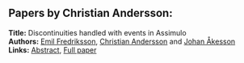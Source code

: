 <h2>Papers by Christian Andersson:</h2>
<p>
<b>Title:</b> Discontinuities handled with events in Assimulo<br />
<b>Authors:</b> <a href="../authors/author_95.html">Emil Fredriksson</a>, <a href="../authors/author_7.html">Christian Andersson</a> and <a href="../authors/author_3.html">Johan Åkesson</a><br />
<b>Links:</b> <a href="../abstracts/abstract_87.pdf">Abstract</a>, <a href="../submissions/ECP14096827_FredrikssonAnderssonAkesson.pdf">Full paper</a>
</p>